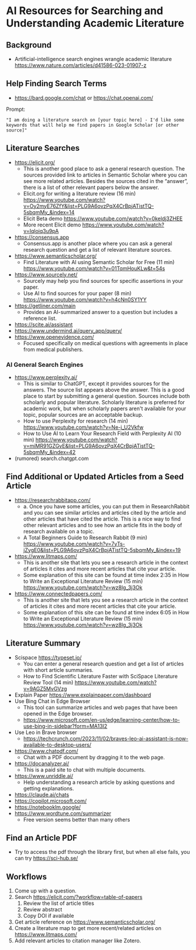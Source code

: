 # AI Resources for Searching and Understanding Academic Literature

## Background

* Artificial-intelligence search engines wrangle academic literature https://www.nature.com/articles/d41586-023-01907-z

## Help Finding Search Terms

* https://bard.google.com/chat or https://chat.openai.com/

Prompt: 

```
"I am doing a literature search on [your topic here] - I'd like some keywords that will help me find papers in Google Scholar [or other source]"
```

## Literature Searches

* https://elicit.org/
  * This is another good place to ask a general research question. The sources provided link to articles in Semantic Scholar where you can see more related articles. Besides the sources cited in the “answer”, there is a list of other relevant papers below the answer.
  * Elicit.org for writing a literature review (16 min) https://www.youtube.com/watch?v=Oy2myE76ZfY&list=PLG9A6ovzPqX4CrBpjATistTQ-5sbqmMy_&index=14
  * Elicit Beta demo https://www.youtube.com/watch?v=0keldj3ZHEE
  * More recent Elicit demo https://www.youtube.com/watch?v=Iqloiq3u9pA
* https://consensus.app
  * Consensus.app is another place where you can ask a general research question and get a list of relevant literature sources.
* https://www.semanticscholar.org/
  * Find Literature with AI using Semantic Scholar for Free (11 min) https://www.youtube.com/watch?v=01TqmHouKLw&t=54s
* https://www.sourcely.net/
  * Sourcely may help you find sources for specific assertions in your paper.
  * Use AI to find sources for your paper (8 min) https://www.youtube.com/watch?v=h4cNn0SY1YY
* https://getliner.com/main
  * Provides an AI-summarized answer to a question but includes a reference list.
* https://scite.ai/assistant
* https://www.undermind.ai/query_app/query/
* https://www.openevidence.com/
  * Focused specifically on medical questions with agreements in place from medical publishers.
 
### AI General Search Engines

* https://www.perplexity.ai/
  * This is similar to ChatGPT, except it provides sources for the answers. The source list appears above the answer. This is a good place to start by submitting a general question. Sources include both scholarly and popular literature. Scholarly literature is preferred for academic work, but when scholarly papers aren't available for your topic, popular sources are an acceptable backup.
  * How to use Perplexity for research (14 min) https://www.youtube.com/watch?v=Ne-j_U2Vkfw
  * How to Use AI to Learn Your Research Field with Perplexity AI (10 min) https://www.youtube.com/watch?v=miMR91GZGvE&list=PLG9A6ovzPqX4CrBpjATistTQ-5sbqmMy_&index=42
* (rumored) search.chatgpt.com

## Find Additional or Updated Articles from a Seed Article

* https://researchrabbitapp.com/
  * a.	Once you have some articles, you can put them in ResearchRabbit and you can see similar articles and articles cited by the article and other articles that have cited the article. This is a nice way to find other relevant articles and to see how an article fits in the body of research available on a topic.
  * A Total Beginners Guide to Research Rabbit (9 min) https://www.youtube.com/watch?v=7yTs-jZygE0&list=PLG9A6ovzPqX4CrBpjATistTQ-5sbqmMy_&index=19
* https://www.litmaps.com/
  * This is another site that lets you see a research article in the context of articles it cites and more recent articles that cite your article.
  * Some explanation of this site can be found at time index 2:35 in How to Write an Exceptional Literature Review (15 min) https://www.youtube.com/watch?v=wz8lg_3j3Ok
* https://www.connectedpapers.com/
  * This is another site that lets you see a research article in the context of articles it cites and more recent articles that cite your article.
  * Some explanation of this site can be found at time index 6:05 in How to Write an Exceptional Literature Review (15 min) https://www.youtube.com/watch?v=wz8lg_3j3Ok

## Literature Summary

* Scispace https://typeset.io/
  * You can enter a general research question and get a list of articles with short article summaries.
  * How to Find Scientific Literature Faster with SciSpace Literature Review Tool (14 min) https://www.youtube.com/watch?v=9AGZ5MvGVzg
* Explain Paper https://www.explainpaper.com/dashboard
* Use Bing Chat in Edge Browser
  * This tool can summarize articles and web pages that have been opened in the Edge browser.
  * https://www.microsoft.com/en-us/edge/learning-center/how-to-use-bing-in-sidebar?form=MA13I2
* Use Leo in Brave browser
  * https://techcrunch.com/2023/11/02/braves-leo-ai-assistant-is-now-available-to-desktop-users/
* https://www.chatpdf.com/
  * Chat with a PDF document by dragging it to the web page.
* https://docanalyzer.ai/
  * This is a paid site to chat with multiple documents.
* https://www.unriddle.ai/
  * Help understanding a research article by asking questions and getting explanations.
* https://claude.ai/chats
* https://copilot.microsoft.com/
* https://notebooklm.google/
* https://www.wordtune.com/summarizer
  * Free version seems better than many others
 
## Find an Article PDF

* Try to access the pdf through the library first, but when all else fails, you can try https://sci-hub.se/

## Workflows

1. Come up with a question.
1. Search https://elicit.com/?workflow=table-of-papers
    1. Review the list of article titles
    1. Review abstract
    2. Copy DOI if available
1. Get article reference on https://www.semanticscholar.org/
2. Create a literature map to get more recent/related articles on https://www.litmaps.com/
3. Add relevant articles to citation manager like Zotero.
